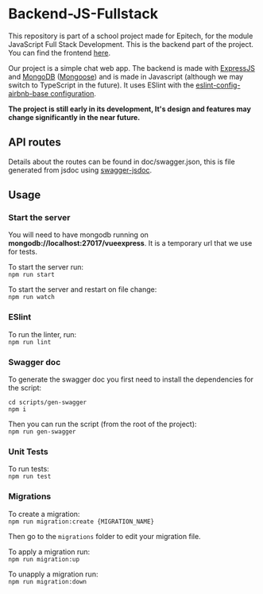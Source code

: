 # Backend-JS-Fullstack

This repository is part of a school project made for Epitech, for the module JavaScript Full Stack Development. This is the backend part of the project. You can find the frontend [here](https://gitlab.com/david-tedesco/frontend-js-fullstack).

Our project is a simple chat web app. The backend is made with [ExpressJS](https://expressjs.com/) and [MongoDB](https://www.mongodb.com/) ([Mongoose](https://mongoosejs.com/)) and is made in Javascript (although we may switch to TypeScript in the future). It uses ESlint with the [eslint-config-airbnb-base configuration](https://www.npmjs.com/package/eslint-config-airbnb-base).

**The project is still early in its development, It's design and features may change significantly in the near future.**

## API routes

Details about the routes can be found in doc/swagger.json, this is file generated from jsdoc using [swagger-jsdoc](https://www.npmjs.com/package/swagger-jsdoc).

## Usage

### Start the server

You will need to have mongodb running on **mongodb://localhost:27017/vueexpress**. It is a temporary url that we use for tests.

To start the server run:\
```npm run start```

To start the server and restart on file change:\
```npm run watch```

### ESlint

To run the linter, run:\
```npm run lint```

### Swagger doc

To generate the swagger doc you first need to install the dependencies for the script:
```
cd scripts/gen-swagger
npm i
```

Then you can run the script (from the root of the project):\
```npm run gen-swagger```

### Unit Tests

To run tests:\
```npm run test```

### Migrations

To create a migration:\
```npm run migration:create {MIGRATION_NAME}```

Then go to the ```migrations``` folder to edit your migration file.

To apply a migration run:\
```npm run migration:up```

To unapply a migration run:\
```npm run migration:down```
